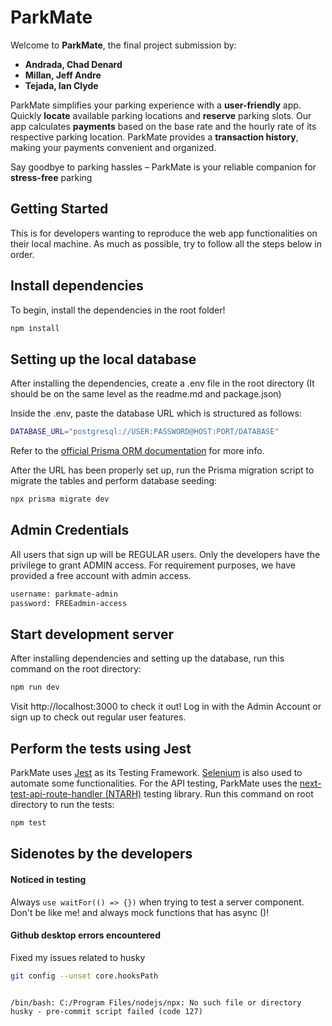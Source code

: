 # ParkMate

Welcome to **ParkMate**, the final project submission by:

- **Andrada, Chad Denard**
- **Millan, Jeff Andre**
- **Tejada, Ian Clyde**

ParkMate simplifies your parking experience with a **user-friendly** app. Quickly **locate** available parking locations and **reserve** parking slots. Our app calculates **payments** based on the base rate and the hourly rate of its respective parking location. ParkMate provides a **transaction history**, making your payments convenient and organized.

Say goodbye to parking hassles – ParkMate is your reliable companion for **stress-free** parking

## Getting Started

This is for developers wanting to reproduce the web app functionalities on their local machine. As much as possible, try to follow all the steps below in order.

## Install dependencies

To begin, install the dependencies in the root folder!

```bash
npm install
```

## Setting up the local database

After installing the dependencies, create a .env file in the root directory (It should be on the same level as the readme.md and package.json)

Inside the .env, paste the database URL which is structured as follows:

```bash
DATABASE_URL="postgresql://USER:PASSWORD@HOST:PORT/DATABASE"
```

Refer to the [official Prisma ORM documentation](https://www.prisma.io/docs/orm/overview/databases/postgresql#connection-url) for more info.

After the URL has been properly set up, run the Prisma migration script to migrate the tables and perform database seeding:

```bash
npx prisma migrate dev
```

## Admin Credentials

All users that sign up will be REGULAR users. Only the developers have the privilege to grant ADMIN access. For requirement purposes, we have provided a free account with admin access.

```bash
username: parkmate-admin
password: FREEadmin-access
```

## Start development server

After installing dependencies and setting up the database, run this command on the root directory:

```bash
npm run dev
```

Visit http://localhost:3000 to check it out! Log in with the Admin Account or sign up to check out regular user features.

## Perform the tests using Jest

ParkMate uses [Jest](https://jestjs.io/) as its Testing Framework. [Selenium](https://www.selenium.dev/) is also used to automate some functionalities. For the API testing, ParkMate uses the [next-test-api-route-handler (NTARH)](https://github.com/Xunnamius/next-test-api-route-handler) testing library. Run this command on root directory to run the tests:

```bash
npm test
```

## Sidenotes by the developers

#### Noticed in testing

Always <code>use waitFor(() => {})</code> when trying to test a server component. Don't be like me! and always mock functions that has async ()!

#### Github desktop errors encountered

Fixed my issues related to husky

```bash
git config --unset core.hooksPath
```

<code>
/bin/bash: C:/Program Files/nodejs/npx: No such file or directory husky - pre-commit script failed (code 127)
</code>
